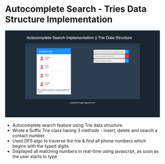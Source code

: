 # Autocomplete Search - Tries Data Structure Implementation
<a href="https://yogeshiitm.github.io/Trie-autocomplete-search/"><img src="images/screenshot.png"></a>

- Autocomplete search feature using Trie data structure. 
- Wrote a Suffix Trie class having 3 methods - insert, delete and search a contact number. 
- Used DFS algo to traverse the trie & find all phone numbers which begins with the typed digits. 
- Displayed all matching numbers in real-time using javascript, as soon as the user starts to type
